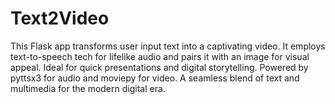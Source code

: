 # Text2Video
This Flask app transforms user input text into a captivating video. It employs text-to-speech tech for lifelike audio and pairs it with an image for visual appeal. Ideal for quick presentations and digital storytelling. Powered by pyttsx3 for audio and moviepy for video. A seamless blend of text and multimedia for the modern digital era.
